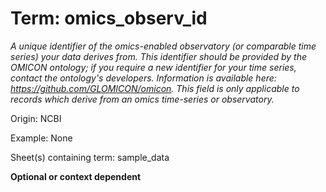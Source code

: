 # Term: omics_observ_id

*A unique identifier of the omics-enabled observatory (or comparable time series) your data derives from. This identifier should be provided by the OMICON ontology; if you require a new identifier for your time series, contact the ontology's developers. Information is available here: https://github.com/GLOMICON/omicon. This field is only applicable to records which derive from an omics time-series or observatory.*

Origin: NCBI

Example: None

Sheet(s) containing term: sample_data

**Optional or context dependent**
